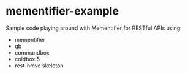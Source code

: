 # mementifier-example 
Sample code playing around with Mementifier for RESTful APIs using:
- mementifier
- qb
- commandbox
- coldbox 5
- rest-hmvc skeleton
